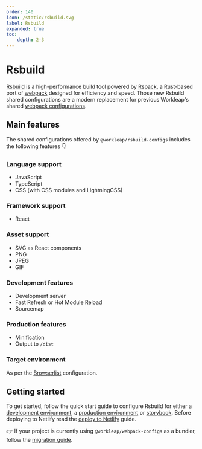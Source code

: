 ```yaml
---
order: 140
icon: /static/rsbuild.svg
label: Rsbuild
expanded: true
toc:
    depth: 2-3
---
```


# Rsbuild

<!-- !!!warning Before you continue...

The preferred way for using `@workleap/webpack-configs` is **not** by installing the library manually, but rather by **scaffolding** your application with Workleap's [foundry-cli](https://github.com/workleap/wl-foundry-cli).

+++ pnpm
```bash
pnpm create @workleap/project@latest <output-directory>
```
+++ yarn
```bash
yarn create @workleap/project@latest <output-directory>
```
+++ npm
```bash
npm create @workleap/project@latest <output-directory>
```
+++
!!! -->

[Rsbuild](https://lib.rsbuild.dev/index) is a high-performance build tool powered by [Rspack](https://rspack.dev/), a Rust-based port of [webpack](https://webpack.js.org/) designed for efficiency and speed. Those new Rsbuild shared configurations are a modern replacement for previous Workleap's shared [webpack configurations](../webpack//default.md).

## Main features

The shared configurations offered by `@workleap/rsbuild-configs` includes the following features :point_down:

### Language support

- JavaScript
- TypeScript
- CSS (with CSS modules and LightningCSS)

### Framework support

- React

### Asset support

- SVG as React components
- PNG
- JPEG
- GIF

### Development features

- Development server
- Fast Refresh or Hot Module Reload
- Sourcemap

### Production features

- Minification
- Output to `/dist`

### Target environment

As per the [Browserlist](../browserslist/default.md) configuration.

## Getting started

To get started, follow the quick start guide to configure Rsbuild for either a [development environment](./configure-dev.md), a [production environment](./configure-build.md) or [storybook](./configure-storybook.md). Before deploying to Netlify read the [deploy to Netlify](./deploy-to-netlify.md) guide.

:point_right: If your project is currently using `@workleap/webpack-configs` as a bundler, follow the [migration guide](./migrate-from-webpack.md).
